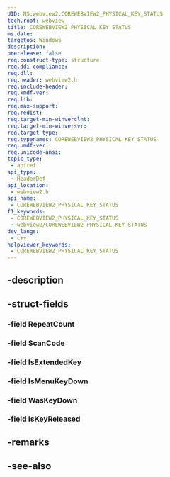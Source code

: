 ```yaml
---
UID: NS:webview2.COREWEBVIEW2_PHYSICAL_KEY_STATUS
tech.root: webview
title: COREWEBVIEW2_PHYSICAL_KEY_STATUS
ms.date: 
targetos: Windows
description: 
prerelease: false
req.construct-type: structure
req.ddi-compliance: 
req.dll: 
req.header: webview2.h
req.include-header: 
req.kmdf-ver: 
req.lib: 
req.max-support: 
req.redist: 
req.target-min-winverclnt: 
req.target-min-winversvr: 
req.target-type: 
req.typenames: COREWEBVIEW2_PHYSICAL_KEY_STATUS
req.umdf-ver: 
req.unicode-ansi: 
topic_type:
 - apiref
api_type:
 - HeaderDef
api_location:
 - webview2.h
api_name:
 - COREWEBVIEW2_PHYSICAL_KEY_STATUS
f1_keywords:
 - COREWEBVIEW2_PHYSICAL_KEY_STATUS
 - webview2/COREWEBVIEW2_PHYSICAL_KEY_STATUS
dev_langs:
 - c++
helpviewer_keywords:
 - COREWEBVIEW2_PHYSICAL_KEY_STATUS
---
```


## -description

## -struct-fields

### -field RepeatCount

### -field ScanCode

### -field IsExtendedKey

### -field IsMenuKeyDown

### -field WasKeyDown

### -field IsKeyReleased

## -remarks

## -see-also

